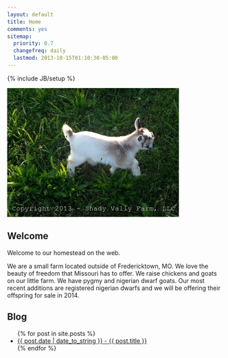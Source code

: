 ```yaml
---
layout: default
title: Home
comments: yes
sitemap:
  priority: 0.7
  changefreq: daily
  lastmod: 2013-10-15T01:10:30-05:00
---
```

{% include JB/setup %}

<img src="/images/goats/Shady_Valley_Buddy/1.jpg" alt="Image of Shady Valley Buddy" class="pic"/>

## Welcome

Welcome to our homestead on the web.

We are a small farm located outside of Fredericktown, MO.  We love
the beauty of freedom that Missouri has to offer.  We raise chickens
and goats on our little farm. We have pygmy and nigerian dwarf goats.
Our most recent additions are registered nigerian dwarfs and we will
be offering their offspring for sale in 2014.

## Blog

<ul>
  {% for post in site.posts %}
    <li>
      <a href="{{ post.url }}">{{ post.date | date_to_string }} - {{ post.title }}</a>
    </li>
  {% endfor %}
</ul>

